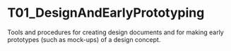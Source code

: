 # T01_DesignAndEarlyPrototyping
Tools and procedures for creating design documents and for making early prototypes (such as mock-ups) of a design concept.
